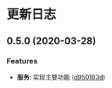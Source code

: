 # 更新日志

## 0.5.0 (2020-03-28)

### Features

- **服务**: 实现主要功能 ([d950193d](https://github.com/ymind/gradle-semantic-gitlog/commit/d950193d1249573fe78cb42182eb15699b96d72c))

